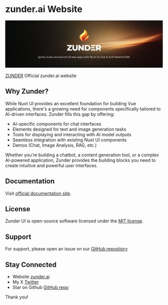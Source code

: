 # zunder.ai Website

[![Zunder AI Logo](/public/zunder_ai_logo_banner.png)](https://zunder.ai)

[ZUNDER](https://zunder.ai) Official zunder.ai website

## Why Zunder?

While Nuxt UI provides an excellent foundation for building Vue applications, there's a growing need for components specifically tailored to AI-driven interfaces. Zunder fills this gap by offering:

- AI-specific components for chat interfaces
- Elements designed for text and image generation tasks
- Tools for displaying and interacting with AI model outputs
- Seamless integration with existing Nuxt UI components
- Demos (Chat, Image Analysis, RAG, etc.)

Whether you're building a chatbot, a content generation tool, or a complex AI-powered application, Zunder provides the building blocks you need to create intuitive and powerful user interfaces.


## Documentation

Visit [official documentation site](https://zunder.ai).

## License

Zunder UI is open-source software licensed under the [MIT license](LICENSE.md).

## Support

For support, please open an issue on our [GitHub repository](https://github.com/zunder-ai/ui)

## Stay Connected

- Website [zunder.ai](https://zunder.ai)
- My X [Twitter](https://twitter.com/regenrek)
- Star on Github [GitHub repo](https://github.com/zunder-ai/ui)

Thank you!